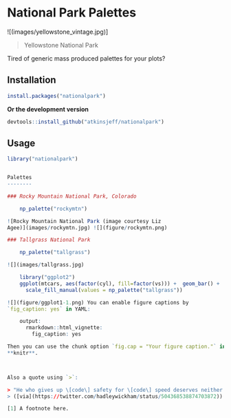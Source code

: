 <!-- README.md is generated from README.Rmd. Please edit that file -->
National Park Palettes
=====================

![(images/yellowstone_vintage.jpg)]

> Yellowstone National Park

Tired of generic mass produced palettes for your plots? 

Installation
------------

``` r
install.packages("nationalpark")
```

**Or the development version**

``` r
devtools::install_github("atkinsjeff/nationalpark")
```

Usage
-----

``` r
library("nationalpark")


Palettes
--------

### Rocky Mountain National Park, Colorado

    np_palette("rockymtn")

![Rocky Mountain National Park (image courtesy Liz
Agee)](images/rockymtn.jpg) ![](figure/rockymtn.png)

### Tallgrass National Park

    np_palette("tallgrass")

![](images/tallgrass.jpg) 

    library("ggplot2")
    ggplot(mtcars, aes(factor(cyl), fill=factor(vs))) +  geom_bar() +
      scale_fill_manual(values = np_palette("tallgrass"))

![](figure/ggplot1-1.png) You can enable figure captions by
`fig_caption: yes` in YAML:

    output:
      rmarkdown::html_vignette:
        fig_caption: yes

Then you can use the chunk option `fig.cap = "Your figure caption."` in
**knitr**.



Also a quote using `>`:

> "He who gives up \[code\] safety for \[code\] speed deserves neither."
> ([via](https://twitter.com/hadleywickham/status/504368538874703872))

[1] A footnote here.
